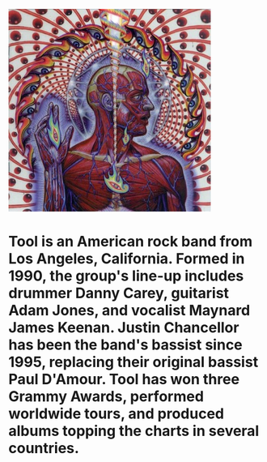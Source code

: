 ![lateralus](./articles/tool.jpeg)

# Tool is an American rock band from Los Angeles, California. Formed in 1990, the group's line-up includes drummer Danny Carey, guitarist Adam Jones, and vocalist Maynard James Keenan. Justin Chancellor has been the band's bassist since 1995, replacing their original bassist Paul D'Amour. Tool has won three Grammy Awards, performed worldwide tours, and produced albums topping the charts in several countries.
